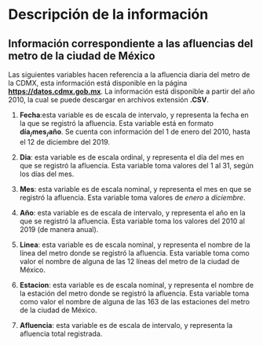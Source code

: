 # Descripción de la información

## Información correspondiente a las afluencias del metro de la ciudad de México


Las siguientes variables hacen referencia a la afluencia diaria del
metro de la CDMX, esta información está disponible en la página
**https://datos.cdmx.gob.mx**. La información está disponible a partir
del año $2010$, la cual se puede descargar en archivos extensión
**.CSV**.

1.  **Fecha**:esta variable es de escala de intervalo, y representa la
    fecha en la que se registró la afluencia. Esta variable está en
    formato **día$_/$mes$_/$año**. Se cuenta con información del $1$ de
    enero del $2010$, hasta el $12$ de diciembre del $2019$.

2.  **Dia**: esta variable es de escala ordinal, y representa el día del
    mes en que se registró la afluencia. Esta variable toma valores del
    $1$ al $31$, según los días del mes.

3.  **Mes**: esta variable es de escala nominal, y representa el mes en
    que se registró la afluencia. Esta variable toma valores de $enero$
    a $diciembre$.

4.  **Año**: esta variable es de escala de intervalo, y representa el
    año en la que se registró la afluencia. Esta variable toma los
    valores del $2010$ al $2019$ (de manera anual).

5.  **Linea**: esta variable es de escala nominal, y representa el
    nombre de la línea del metro donde se registró la afluencia. Esta
    variable toma como valor el nombre de alguna de las $12$ líneas del
    metro de la ciudad de México.

6.  **Estacion**: esta variable es de escala nominal, y representa el
    nombre de la estación del metro donde se registró la afluencia. Esta
    variable toma como valor el nombre de alguna de las $163$ de las
    estaciones del metro de la ciudad de México.

7.  **Afluencia**: esta variable es de escala de intervalo, y representa
    la afluencia total registrada.

